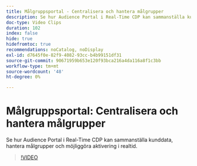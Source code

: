 ```yaml
---
title: Målgruppsportal - Centralisera och hantera målgrupper
description: Se hur Audience Portal i Real-Time CDP kan sammanställa kunddata, hantera målgrupper och möjliggöra aktivering i realtid.
doc-type: Video Clips
duration: 102
index: false
hide: true
hidefromtoc: true
recommendations: noCatalog, noDisplay
exl-id: d7645f0e-82f9-4082-93cc-b4b99151df31
source-git-commit: 90671959b653e120f93bca216a4da116a8f1c3bb
workflow-type: tm+mt
source-wordcount: '48'
ht-degree: 0%

---
```


# Målgruppsportal: Centralisera och hantera målgrupper

Se hur Audience Portal i Real-Time CDP kan sammanställa kunddata, hantera målgrupper och möjliggöra aktivering i realtid.

<!-- 62_S508_3442517_101_audience-portal-centralizing-and-managing-audiences -->
>[!VIDEO](https://video.tv.adobe.com/v/3459741/?learn=on&enablevpops=true&captions=swe)

